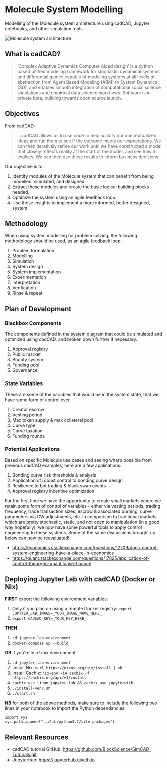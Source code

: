 # Molecule System Modelling

Modelling of the Molecule system architecture using cadCAD, Jupyter notebooks, and other simulation tools.

![Molecule system architecture](https://gitlab.com/linumlabs/molecule-system-modelling/raw/35e07f3b303c9e92bf8dc7fdb62bae3ad4d225c6/media/system-architecture.png)

## What is cadCAD?

> ‘Complex Adaptive Dynamics Computer Aided design’ is a python based unified modeling framework for stochastic dynamical systems and differential games capable of modeling systems at all levels of abstraction from Agent Based Modeling (ABM) to System Dynamics (SD), and enables smooth integration of computational social science simulations and empirical data science workflows. Software is in private beta, building towards open source launch.

## Objectives

From cadCAD:
> ...cadCAD allows us to use code to help solidify our conceptualized ideas and run them to see if the outcome meets our expectations. We can then iteratively refine our work until we have constructed a model that closely reflects reality at the start of the model, and see how it evolves. We can then use these results to inform business decisions.

Our objective is to:

1. Identify modules of the Molecule system that can benefit from being modelled, simulated, and designed.
2. Extract these modules and create the basic logical building blocks needed.
3. Optimize the system using an agile feedback loop.
4. Use these insights to implement a more informed, better designed, system.

## Methodology

When using system modelling for problem solving, the following methodology should be used, as an agile feedback loop:

1. Problem formulation
2. Modelling
3. Simulation
4. System design
5. System implementation
6. Experimentation
7. Interpretation
8. Verification
9. Rinse & repeat

## Plan of Development

### Blackbox Components

The components defined in the system diagram that could be simulated and optimized using cadCAD, and broken down further if necessary.

1. Approval registry
2. Public market
3. Bounty system
4. Funding pool
5. Governance

### State Variables

These are some of the variables that would be in the system state, that we have some form of control over.

1. Creator escrow
2. Vesting period
3. Max token supply & max collateral pool
4. Curve type
5. Curve taxation
6. Funding rounds

### Potential Applications

Based on specific Molecule use cases and seeing what’s possible from previous cadCAD examples, here are a few applications:

1. Bonding curve risk thresholds & analysis
2. Application of robust control to bonding curve design
3. Resilience to bot trading & black swan events
4. Approval registry incentive optimization

For the first time we have the opportunity to create small markets where we retain some form of control of variables - either via vesting periods, trading frequency, trade transaction sizes, escrow & associated burning, curve parameters via CW adjustments, etc. In comparison to traditional markets which are pretty stochastic, static, and not open to manipulation (in a good way hopefully), we now have some powerful tools to apply control engineering to these systems. Some of the same discussions brought up below can now be reevaluated!

* https://economics.stackexchange.com/questions/12709/does-control-system-engineering-have-a-place-in-economics
* https://quant.stackexchange.com/questions/17825/application-of-control-theory-in-quantitative-finance

## Deploying Jupyter Lab with cadCAD (Docker or Nix)

**FIRST** export the following environment variables:
1. Only if you plan on using a remote Docker registry: `export JUPYTER_LAB_IMAGE=_YOUR_IMAGE_NAME_HERE_`
2. `export CADCAD_KEY=_YOUR_KEY_HERE_`

**THEN**

1. `cd jupyter-lab-environment`
2. `docker-compose up --build`

**OR** if you're in a Unix environment

1. `cd jupyter-lab-environment`
2. Install Nix: `curl https://nixos.org/nix/install | sh`
3. Install Cachix: `nix-env -iA cachix -f https://cachix.org/api/v1/install`
4. `cachix use linum-jupyter-lab && cachix use jupyterwith`
5. `./install-venv.sh`
5. `./start.sh`

**NB** for both of the above methods, make sure to include the following two lines in your notebook to import the Python dependancies:

```
import sys
sys.path.append("../lib/python3.7/site-packages")
```

## Relevant Resources

* cadCAD tutorial GitHub: https://github.com/BlockScience/SimCAD-Tutorials.git
* Jupyterhub: https://jupyterhub.giveth.io
